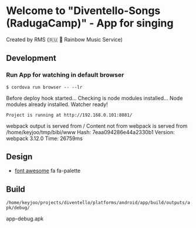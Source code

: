 # Welcome to "Diventello-Songs (RadugaCamp)" - App for singing

Created by RMS (:ru: :sunrise: Rainbow Music Service)

## Development

### Run App for watching in default browser

`$ cordova run browser -- --lr`

Before deploy hook started...
Checking is node modules installed...
Node modules already installed.
Watcher ready!

`Project is running at http://192.168.0.101:8081/`

webpack output is served from /
Content not from webpack is served from /home/keyjoo/tmp/bibi/www
Hash: 7eaa094286e44a2330b1
Version: webpack 3.12.0
Time: 26759ms

## Design

- [font awesome](https://fontawesome.com/icons) fa fa-palette

## Build

`/home/keyjoo/projects/diventello/platforms/android/app/build/outputs/apk/debug/`

app-debug.apk

